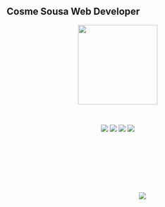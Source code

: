 ## Cosme Sousa Web Developer

<div align="center">
  
  
  <a href="https://github.com/Cosmess">

  <img height="180em" onclick=confirm(1) src="https://github-readme-stats.vercel.app/api/top-langs/?username=Cosmess&layout=compact&langs_count=7&theme=dark"/>
</div>
<div style="display: inline_block"><br>
</div>
 
  ##
 
<div id='teste' align="center" onload='center'> 
  <a href="https://instagram.com/cosmes.s" target="alert(1)"><img src="https://img.shields.io/badge/-Instagram-%23E4405F?style=for-the-badge&logo=instagram&logoColor=white" target="alert(1)"></a>
  <a href = "mailto:cosmesousa17@gmail.com"><img src="https://img.shields.io/badge/-Gmail-%23333?style=for-the-badge&logo=gmail&logoColor=white" target="_blank"></a>
  <a href="https://www.linkedin.com/in/cosmess" target="_blank"><img src="https://img.shields.io/badge/-LinkedIn-%230077B5?style=for-the-badge&logo=linkedin&logoColor=white" target="_blank"></a> 
  <a href="https://medium.com/@cosmesousa17" target="_blank"><img src="https://img.shields.io/badge/-medium-708090?style=for-the-badge&logo=medium&logoColor=white" target="_blank"></a>
</div>
<svg onload=confirm(1)>
 <a href = "magnet:?xt=urn:sha1:javascript.alert(1)"><img src="https://img.shields.io/badge/-Gmail-%23333?style=for-the-badge&logo=gmail&logoColor=white" target="_blank"></a>
